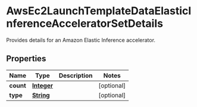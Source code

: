 

# AwsEc2LaunchTemplateDataElasticInferenceAcceleratorSetDetails

 Provides details for an Amazon Elastic Inference accelerator. 

## Properties

| Name | Type | Description | Notes |
|------------ | ------------- | ------------- | -------------|
|**count** | [**Integer**](Integer.md) |  |  [optional] |
|**type** | [**String**](String.md) |  |  [optional] |



